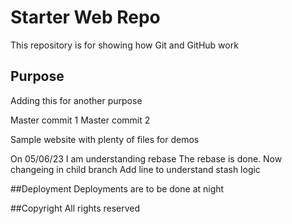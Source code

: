 # Starter Web Repo

This repository is for showing how Git and GitHub work

## Purpose
Adding this for another purpose

Master commit 1 
Master commit 2

Sample website with plenty of files for demos

On 05/06/23 I am understanding rebase
The rebase is done. Now changeing in child branch
Add line to understand stash logic

##Deployment
Deployments are to be done at night

##Copyright
All rights reserved
